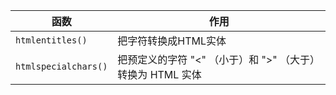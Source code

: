 函数 | 作用
-----|-----
`htmlentitles()` | 把字符转换成HTML实体
`htmlspecialchars()` | 把预定义的字符 "<" （小于）和 ">" （大于）转换为 HTML 实体

